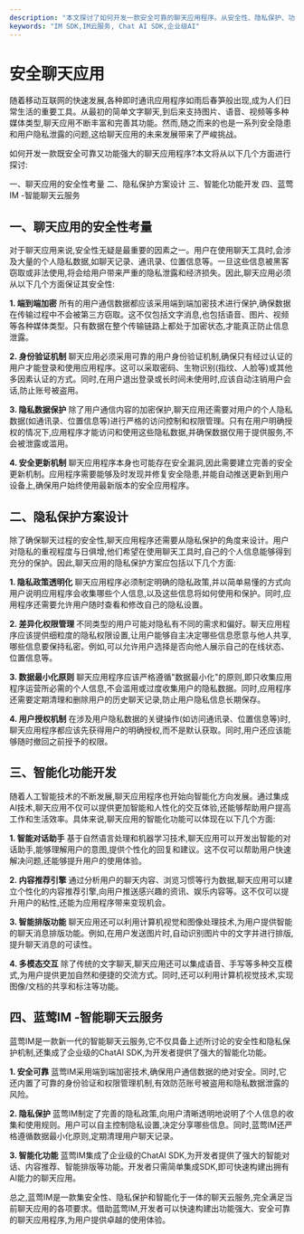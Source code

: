 ```yaml
---
description: "本文探讨了如何开发一款安全可靠的聊天应用程序。从安全性、隐私保护、功能设计等方面全面分析了聊天应用的关键考量因素,并推荐了蓝莺IM这款集成了企业级ChatAI SDK的智能聊天云服务。"
keywords: "IM SDK,IM云服务, Chat AI SDK,企业级AI"
---
```

# 安全聊天应用

随着移动互联网的快速发展,各种即时通讯应用程序如雨后春笋般出现,成为人们日常生活的重要工具。从最初的简单文字聊天,到后来支持图片、语音、视频等多种媒体类型,聊天应用不断丰富和完善其功能。然而,随之而来的也是一系列安全隐患和用户隐私泄露的问题,这给聊天应用的未来发展带来了严峻挑战。

如何开发一款既安全可靠又功能强大的聊天应用程序?本文将从以下几个方面进行探讨:

一、聊天应用的安全性考量
二、隐私保护方案设计
三、智能化功能开发
四、蓝莺IM -智能聊天云服务

## 一、聊天应用的安全性考量

对于聊天应用来说,安全性无疑是最重要的因素之一。用户在使用聊天工具时,会涉及大量的个人隐私数据,如聊天记录、通讯录、位置信息等。一旦这些信息被黑客窃取或非法使用,将会给用户带来严重的隐私泄露和经济损失。因此,聊天应用必须从以下几个方面保证其安全性:

**1. 端到端加密**
所有的用户通信数据都应该采用端到端加密技术进行保护,确保数据在传输过程中不会被第三方窃取。这不仅包括文字消息,也包括语音、图片、视频等各种媒体类型。只有数据在整个传输链路上都处于加密状态,才能真正防止信息泄露。

**2. 身份验证机制**
聊天应用必须采用可靠的用户身份验证机制,确保只有经过认证的用户才能登录和使用应用程序。这可以采取密码、生物识别(指纹、人脸等)或其他多因素认证的方式。同时,在用户退出登录或长时间未使用时,应该自动注销用户会话,防止账号被盗用。

**3. 隐私数据保护**
除了用户通信内容的加密保护,聊天应用还需要对用户的个人隐私数据(如通讯录、位置信息等)进行严格的访问控制和权限管理。只有在用户明确授权的情况下,应用程序才能访问和使用这些隐私数据,并确保数据仅用于提供服务,不会被泄露或滥用。

**4. 安全更新机制**
聊天应用程序本身也可能存在安全漏洞,因此需要建立完善的安全更新机制。应用程序需要能够及时发现并修复安全隐患,并能自动推送更新到用户设备上,确保用户始终使用最新版本的安全应用程序。

## 二、隐私保护方案设计

除了确保聊天过程的安全性,聊天应用程序还需要从隐私保护的角度来设计。用户对隐私的重视程度与日俱增,他们希望在使用聊天工具时,自己的个人信息能够得到充分的保护。因此,聊天应用的隐私保护方案应包括以下几个方面:

**1. 隐私政策透明化**
聊天应用程序必须制定明确的隐私政策,并以简单易懂的方式向用户说明应用程序会收集哪些个人信息,以及这些信息将如何使用和保护。同时,应用程序还需要允许用户随时查看和修改自己的隐私设置。

**2. 差异化权限管理**
不同类型的用户可能对隐私有不同的需求和偏好。聊天应用程序应该提供细粒度的隐私权限设置,让用户能够自主决定哪些信息愿意与他人共享,哪些信息要保持私密。例如,可以允许用户选择是否向他人展示自己的在线状态、位置信息等。

**3. 数据最小化原则**
聊天应用程序应该严格遵循"数据最小化"的原则,即只收集应用程序运营所必需的个人信息,不会滥用或过度收集用户的隐私数据。同时,应用程序还需要定期清理和删除用户的历史聊天记录,防止用户隐私信息长期保存。

**4. 用户授权机制**
在涉及用户隐私数据的关键操作(如访问通讯录、位置信息等)时,聊天应用程序都应该先获得用户的明确授权,而不是默认获取。同时,用户还应该能够随时撤回之前授予的权限。

## 三、智能化功能开发

随着人工智能技术的不断发展,聊天应用程序也开始向智能化方向发展。通过集成AI技术,聊天应用不仅可以提供更加智能和人性化的交互体验,还能够帮助用户提高工作和生活效率。具体来说,聊天应用的智能化功能可以体现在以下几个方面:

**1. 智能对话助手**
基于自然语言处理和机器学习技术,聊天应用可以开发出智能的对话助手,能够理解用户的意图,提供个性化的回复和建议。这不仅可以帮助用户快速解决问题,还能够提升用户的使用体验。

**2. 内容推荐引擎**
通过分析用户的聊天内容、浏览习惯等行为数据,聊天应用可以建立个性化的内容推荐引擎,向用户推送感兴趣的资讯、娱乐内容等。这不仅可以提升用户的粘性,还能为应用程序带来变现机会。

**3. 智能排版功能**
聊天应用还可以利用计算机视觉和图像处理技术,为用户提供智能的聊天消息排版功能。例如,在用户发送图片时,自动识别图片中的文字并进行排版,提升聊天消息的可读性。

**4. 多模态交互**
除了传统的文字聊天,聊天应用还可以集成语音、手写等多种交互模式,为用户提供更加自然和便捷的交流方式。同时,还可以利用计算机视觉技术,实现图像/文档的共享和标注等功能。

## 四、蓝莺IM -智能聊天云服务

蓝莺IM是一款新一代的智能聊天云服务,它不仅具备上述所讨论的安全性和隐私保护机制,还集成了企业级的ChatAI SDK,为开发者提供了强大的智能化功能。

**1. 安全可靠**
蓝莺IM采用端到端加密技术,确保用户通信数据的绝对安全。同时,它还内置了可靠的身份验证和权限管理机制,有效防范账号被盗用和隐私数据泄露的风险。

**2. 隐私保护**
蓝莺IM制定了完善的隐私政策,向用户清晰透明地说明了个人信息的收集和使用规则。用户可以自主控制隐私设置,决定分享哪些信息。同时,蓝莺IM还严格遵循数据最小化原则,定期清理用户聊天记录。

**3. 智能化功能**
蓝莺IM集成了企业级的ChatAI SDK,为开发者提供了强大的智能对话、内容推荐、智能排版等功能。开发者只需简单集成SDK,即可快速构建出拥有AI能力的聊天应用。

总之,蓝莺IM是一款集安全性、隐私保护和智能化于一体的聊天云服务,完全满足当前聊天应用的各项要求。借助蓝莺IM,开发者可以快速构建出功能强大、安全可靠的聊天应用程序,为用户提供卓越的使用体验。
